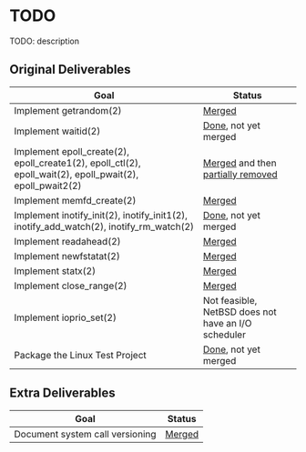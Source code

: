 # TODO

TODO: description

## Original Deliverables

| Goal | Status |
|-|-|
| Implement getrandom(2) | [Merged](https://github.com/NetBSD/src/commit/27c80d9318ef53cc2174ef8fc336fbc259961c12) |
| Implement waitid(2) | [Done](https://github.com/6167656e74323431/gsoc-netbsd-linux-emulation/compare/f0258b8...waitid), not yet merged |
| Implement epoll\_create(2), epoll\_create1(2), epoll\_ctl(2), epoll\_wait(2), epoll\_pwait(2), epoll\_pwait2(2) | [Merged](https://github.com/NetBSD/src/commit/4fc9de10f24b099fc6a64d7b6efb3326bf58fbc5) and then [partially removed](https://github.com/NetBSD/src/commit/97dbe1c5fc7aa60f1c4c372c605a235f626a25a6) |
| Implement memfd\_create(2) | [Merged](https://github.com/NetBSD/src/commit/cb59abf3c3559fc4321683d63269288c48081e32) |
| Implement inotify\_init(2), inotify\_init1(2), inotify\_add\_watch(2), inotify\_rm\_watch(2) | [Done](https://github.com/6167656e74323431/gsoc-netbsd-linux-emulation/compare/0f288b2...inotify), not yet merged |
| Implement readahead(2) | [Merged](https://github.com/NetBSD/src/commit/107c20d04c3c0fe3f929df71fc5bcab4ba19c266) |
| Implement newfstatat(2) | [Merged](https://github.com/NetBSD/src/commit/107c20d04c3c0fe3f929df71fc5bcab4ba19c266) |
| Implement statx(2) | [Merged](https://github.com/NetBSD/src/commit/107c20d04c3c0fe3f929df71fc5bcab4ba19c266) |
| Implement close\_range(2) | [Merged](https://github.com/NetBSD/src/commit/107c20d04c3c0fe3f929df71fc5bcab4ba19c266) |
| Implement ioprio\_set(2) | Not feasible, NetBSD does not have an I/O scheduler |
| Package the Linux Test Project | [Done](https://github.com/6167656e74323431/gsoc-netbsd-linux-emulation/compare/b56696d...pkgsrc), not yet merged |

## Extra Deliverables

| Goal | Status |
|-|-|
| Document system call versioning | [Merged](https://github.com/NetBSD/src/commit/c99712e08a47fec8aed5e9415d24f9dc0ab7d781) |
